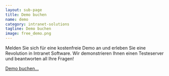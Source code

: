 ```yaml
---
layout: sub-page
title: Demo buchen
name: demo
category: intranet-solutions
tagline: Demo buchen
image: free_demo.png
---
```


Melden Sie sich für eine kostenfreie Demo an und erleben Sie eine Revolution in Intranet Software. Wir demonstrieren Ihnen einen Testeserver und beantworten all Ihre Fragen!

<a href="mailto:info@syslab.com">Demo buchen…</a>
